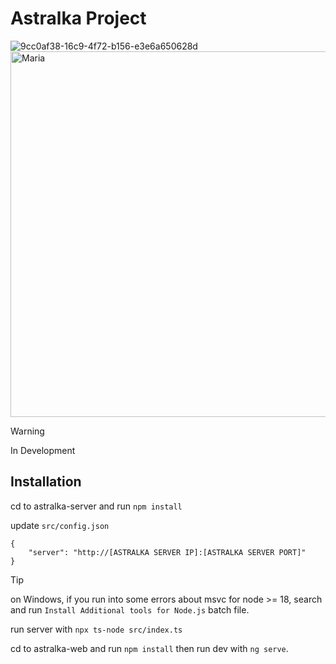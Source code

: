 # Astralka Project #
![9cc0af38-16c9-4f72-b156-e3e6a650628d](https://github.com/coopernyc/astralka/assets/11201225/5fd9ffcb-453b-43eb-9b7f-729b2dc914a2)  
<img width="585" alt="Maria" src="https://github.com/coopernyc/astralka/assets/11201225/cdab3321-f0f1-4364-99ae-8f7f79eb84f2">

> [!WARNING]
> In Development

## Installation ##

cd to astralka-server and run `npm install`

update `src/config.json`

```
{
    "server": "http://[ASTRALKA SERVER IP]:[ASTRALKA SERVER PORT]"
}
```

> [!TIP]
> on Windows, if you run into some errors about msvc for node >= 18, search and run `Install Additional tools for Node.js` batch file.

run server with `npx ts-node src/index.ts`

cd to astralka-web and run `npm install`
then run dev with `ng serve`.
